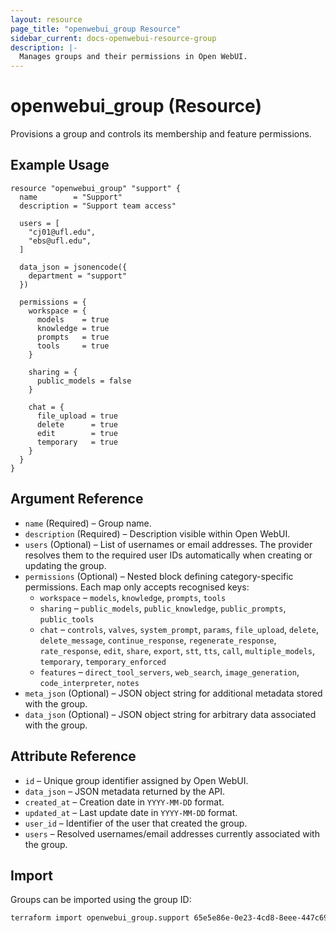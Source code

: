 ```yaml
---
layout: resource
page_title: "openwebui_group Resource"
sidebar_current: docs-openwebui-resource-group
description: |-
  Manages groups and their permissions in Open WebUI.
---
```


# openwebui_group (Resource)

Provisions a group and controls its membership and feature permissions.

## Example Usage

```hcl
resource "openwebui_group" "support" {
  name        = "Support"
  description = "Support team access"

  users = [
    "cj01@ufl.edu",
    "ebs@ufl.edu",
  ]

  data_json = jsonencode({
    department = "support"
  })

  permissions = {
    workspace = {
      models    = true
      knowledge = true
      prompts   = true
      tools     = true
    }

    sharing = {
      public_models = false
    }

    chat = {
      file_upload = true
      delete      = true
      edit        = true
      temporary   = true
    }
  }
}
```

## Argument Reference

* `name` (Required) – Group name.
* `description` (Required) – Description visible within Open WebUI.
* `users` (Optional) – List of usernames or email addresses. The provider resolves them to the required user IDs automatically when creating or updating the group.
* `permissions` (Optional) – Nested block defining category-specific permissions. Each map only accepts recognised keys:
  * `workspace` – `models`, `knowledge`, `prompts`, `tools`
  * `sharing` – `public_models`, `public_knowledge`, `public_prompts`, `public_tools`
  * `chat` – `controls`, `valves`, `system_prompt`, `params`, `file_upload`, `delete`, `delete_message`, `continue_response`, `regenerate_response`, `rate_response`, `edit`, `share`, `export`, `stt`, `tts`, `call`, `multiple_models`, `temporary`, `temporary_enforced`
  * `features` – `direct_tool_servers`, `web_search`, `image_generation`, `code_interpreter`, `notes`
* `meta_json` (Optional) – JSON object string for additional metadata stored with the group.
* `data_json` (Optional) – JSON object string for arbitrary data associated with the group.

## Attribute Reference

* `id` – Unique group identifier assigned by Open WebUI.
* `data_json` – JSON metadata returned by the API.
* `created_at` – Creation date in `YYYY-MM-DD` format.
* `updated_at` – Last update date in `YYYY-MM-DD` format.
* `user_id` – Identifier of the user that created the group.
* `users` – Resolved usernames/email addresses currently associated with the group.

## Import

Groups can be imported using the group ID:

```bash
terraform import openwebui_group.support 65e5e86e-0e23-4cd8-8eee-447c6923f632
```
